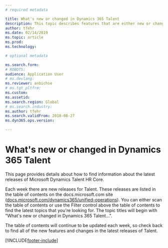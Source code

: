 ```yaml
---
# required metadata

title: What's new or changed in Dynamics 365 Talent
description: This topic describes features that are either new or changed in Microsoft Dynamics 365 Talent.
author: tfehr
ms.date: 02/14/2019
ms.topic: article
ms.prod: 
ms.technology: 

# optional metadata

ms.search.form: 
# ROBOTS: 
audience: Application User
# ms.devlang: 
ms.reviewer: anbichse
# ms.tgt_pltfrm: 
ms.custom: 
ms.assetid: 
ms.search.region: Global
# ms.search.industry: 
ms.author: tfehr
ms.search.validFrom: 2018-08-27
ms.dyn365.ops.version: 

---
```


# What's new or changed in Dynamics 365 Talent 

This page provides details about how to find information about the latest releases of Microsoft Dynamics Talent HR Core.

Each week there are new releases for Talent. These releases are listed in the table of contents on the docs.microsoft.com site ([docs.microsoft.com/dynamics365/unified-operations](../index.md)). You can either scan the table of contents or use the Filter control above the table of contents to find the latest topics that you're looking for. The topic titles will begin with "What's new or changed in Dynamics 365 Talent…".

The table of contents will continue to be updated each week, so check back to find all of the new features and changes in the latest releases of Talent.



[!INCLUDE[footer-include](../includes/footer-banner.md)]